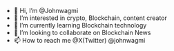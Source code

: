 - 👋 Hi, I’m @Johnwagmi
- 👀 I’m interested in crypto, Blockchain, content creator
- 🌱 I’m currently learning Blockchain technology 
- 💞️ I’m looking to collaborate on Blockchain News 
- 📫 How to reach me @X(Twitter) @johnwagmi

<!---
Johnwagmi/Johnwagmi is a ✨ special ✨ repository because its `README.md` (this file) appears on your GitHub profile.
You can click the Preview link to take a look at your changes.
--->
